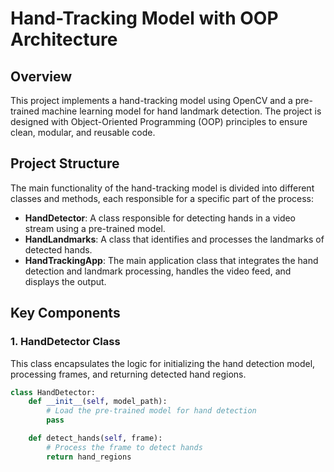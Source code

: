 # Hand-Tracking Model with OOP Architecture

## Overview

This project implements a hand-tracking model using OpenCV and a pre-trained machine learning model for hand landmark detection. The project is designed with Object-Oriented Programming (OOP) principles to ensure clean, modular, and reusable code. 

## Project Structure

The main functionality of the hand-tracking model is divided into different classes and methods, each responsible for a specific part of the process:

- **HandDetector**: A class responsible for detecting hands in a video stream using a pre-trained model.
- **HandLandmarks**: A class that identifies and processes the landmarks of detected hands.
- **HandTrackingApp**: The main application class that integrates the hand detection and landmark processing, handles the video feed, and displays the output.

## Key Components

### 1. HandDetector Class

This class encapsulates the logic for initializing the hand detection model, processing frames, and returning detected hand regions.

```python
class HandDetector:
    def __init__(self, model_path):
        # Load the pre-trained model for hand detection
        pass

    def detect_hands(self, frame):
        # Process the frame to detect hands
        return hand_regions
